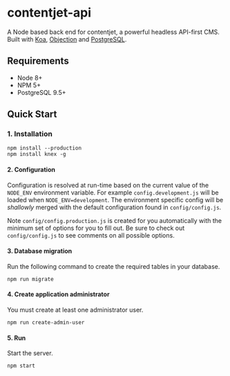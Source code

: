 # contentjet-api

A Node based back end for contentjet, a powerful headless API-first CMS. Built with [Koa](http://koajs.com/), [Objection](http://vincit.github.io/objection.js/) and [PostgreSQL](https://www.postgresql.org/).

## Requirements

* Node 8+
* NPM 5+
* PostgreSQL 9.5+

## Quick Start

### 1. Installation

```
npm install --production
npm install knex -g
```

#### 2. Configuration

Configuration is resolved at run-time based on the current value of the `NODE_ENV` environment variable.
For example `config.development.js` will be loaded when `NODE_ENV=development`. The environment specific config will be _shallowly_ merged with the default configuration found in `config/config.js`.

Note `config/config.production.js` is created for you automatically with the minimum set of options for you to fill out. Be sure to check out `config/config.js`
to see comments on all possible options.

#### 3. Database migration

Run the following command to create the required tables in your database.

```
npm run migrate
```

#### 4. Create application administrator

You must create at least one administrator user.

```
npm run create-admin-user
```

#### 5. Run

Start the server.

```
npm start
```
